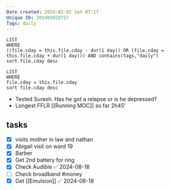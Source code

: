 ```yaml
---
Date created: 2024-03-02 Sat 07:17
Unique ID: 202403020717
Tags: daily
---
```

``` dataview
LIST
WHERE 
((file.cday = this.file.cday - dur(1 day)) OR (file.cday = this.file.cday + dur(1 day))) AND contains(tags,"daily")
sort file.cday desc
```
``` dataview
LIST
WHERE 
file.cday = this.file.cday
sort file.cday desc
```
- Texted Suresh. Has he got a relapse or is he depressed?
- Longest FFLR [[Running MOC]] so far 2h45'
## tasks
- [x] visits mother in law and nathan
- [x] Abigail visit on ward 19
- [x] Barber
- [x] Get 2nd battery for ring
- [x] Check Audible ✅ 2024-08-18
- [ ] Check broadband #money 
- [x] Get [[Emulsion]] ✅ 2024-08-18
